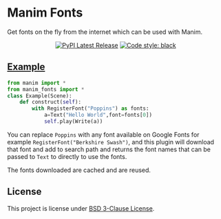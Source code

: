 # Manim Fonts

Get fonts on the fly from the internet which can be used with Manim.

<p align="center">
    <a href="https://pypi.org/project/manim-fonts/"><img src="https://img.shields.io/pypi/v/manim.svg?style=flat&logo=pypi" alt="PyPI Latest Release"></a>
    <a href="https://github.com/psf/black"><img src="https://img.shields.io/badge/code%20style-black-000000.svg" alt="Code style: black">
</p>

## Example

```py
from manim import *
from manim_fonts import *
class Example(Scene):
    def construct(self):
        with RegisterFont("Poppins") as fonts:
            a=Text("Hello World",font=fonts[0])
            self.play(Write(a))
```
You can replace `Poppins` with any font available on Google Fonts for example `RegisterFont("Berkshire Swash")`, and this plugin will download that font and add to search path and returns the font names that can be passed to `Text` to directly to use the fonts.

The fonts downloaded are cached and are reused.

## License

This project is license under [BSD 3-Clause License](https://choosealicense.com/licenses/bsd-3-clause/).